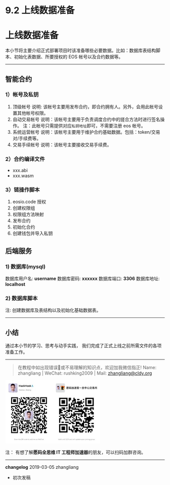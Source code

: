 # 9.2 上线数据准备

# 上线数据准备

本小节将主要介绍正式部署项目时该准备哪些必要数据。比如：数据库表结构脚本、初始化表数据、所要授权的 EOS 帐号以及合约数据等。

* * *

## 智能合约

### 1）帐号及私钥

1.  顶级帐号 说明: 该帐号主要用发布合约，即合约拥有人。另外，会用此帐号设置其他帐号权限。
2.  自动交易帐号 说明：该帐号主要用于负责调度合约中的搓合方法时进行签名操作。 注：此帐号只需提供对应`私钥地址`即可，不需要注册 eos 帐号。
3.  系统运营帐号 说明：该帐号主要用于维护合约基础数据。包括：token/交易对/手续费等。
4.  交易手续帐号 说明：该帐号主要接收交易手续费。

### 2）合约编译文件

*   xxx.abi
*   xxx.wasm

### 3）链操作脚本

1.  eosio.code 授权
2.  创建权限组
3.  权限组方法映射
4.  发布合约
5.  初始化合约
6.  创建钱包并导入私钥

## 后端服务

### 1) 数据库(mysql)

数据库用户名: **username** 数据库密码: **xxxxxx** 数据库端口: **3306** 数据库地址: **localhost**

### 2) 数据库脚本

注: 创建数据库及表结构以及初始化基础数据表。

* * *

## 小结

通过本小节的学习、思考与动手实践， 我们完成了正式上线之前所需文件的各项准备工作。

* * *

> 在教程中如出现错误🐛或不易理解的知识点，欢迎加我微信指正! Name: zhangliang | WeChat: rushking2009 | Mail: zhangliang@cldy.org

![Show me your code.](img/9c507c40d372f5692d061c802a44deb2.jpg "加群了解")![](img/aab6c923225b0a35b6580de17534641d.jpg)

注： 有想了解**愿码全思维 IT 工程师加速器**的朋友，可以扫码加群咨询。

* * *

**changelog** 2019-03-05 zhangliang

*   初次发稿